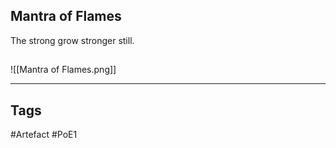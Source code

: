 ## Mantra of Flames
The strong grow stronger still.
##
![[Mantra of Flames.png]]

---
## Tags
#Artefact
#PoE1
